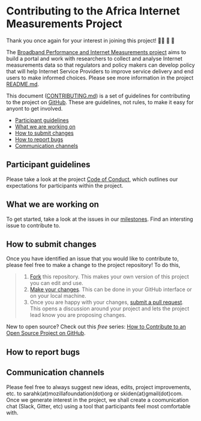 # Contributing to the Africa Internet Measurements Project

Thank you once again for your interest in joining this project! 👏🏾 🎊 🎉

The [Broadband Performance and Internet Measurements project](https://github.com/MsKiden/africa-internet-measurements) aims to build a portal and work with researchers to collect and analyse Internet measurements data so that regulators and policy makers can develop policy that will help Internet Service Providers to improve service delivery and end users to make informed choices. Please see more information in the project [README.md](https://github.com/MsKiden/africa-internet-measurements/blob/master/README.md). 

This document ([CONTRIBUTING.md](https://github.com/MsKiden/africa-internet-measurements/blob/master/CONTRIBUTING.md)) is a set of guidelines for contributing to the project on [GitHub](https://github.com/MsKiden/africa-internet-measurements). These are guidelines, not rules, to make it easy for anyont to get involved.

* [Participant guidelines](#participant-guidelines)
* [What we are working on](#what-we-are-working-on)
* [How to submit changes](#how-to-submit-changes)
* [How to report bugs](#how-to-report-bugs)
* [Communication channels](#communication-channels)

## Participant guidelines
Please take a look at the project [Code of Conduct](https://github.com/MsKiden/africa-internet-measurements/blob/master/CODE_OF_CONDUCT.md), which outlines our expectations for participants within the project. 

## What we are working on
To get started, take a look at the issues in our [milestones](https://github.com/MsKiden/africa-internet-measurements/projects/1). Find an intersting issue to contribute to. 

## How to submit changes
Once you have identified an issue that you would like to contribute to, please feel free to make a change to the project repository! To do this, 

> 1. [Fork](https://help.github.com/articles/fork-a-repo/) this repository. This makes your own version of this project you can edit and use.
> 2. [Make your changes](https://guides.github.com/activities/forking/#making-changes). This can be done in your GitHub interface or on your local machine.
> 3. Once you are happy with your changes, [submit a pull request](https://help.github.com/articles/searching-issues-and-pull-requests/). This opens a discussion around your project and lets the project lead know you are proposing changes. 

New to open source? Check out this *free* series: [How to Contribute to an Open Source Project on GitHub](https://egghead.io/courses/how-to-contribute-to-an-open-source-project-on-github). 

## How to report bugs

## Communication channels
Please feel free to always suggest new ideas, edits, project improvements, etc. to sarahk(at)mozillafoundation(dot)org or skiden(at)gmail(dot)com. Once we generate interest in the project, we shall create a coomunication chat (Slack, Gitter, etc) using a tool that participants feel most comfortable with. 
